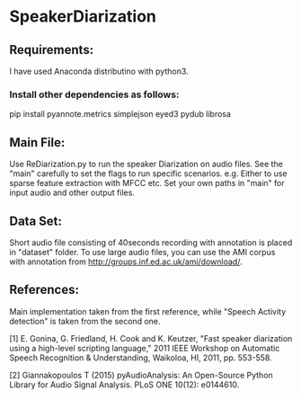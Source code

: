 # SpeakerDiarization
## Requirements:
I have used Anaconda distributino with python3. 
### Install other dependencies as follows:
pip install pyannote.metrics simplejson eyed3 pydub librosa
## Main File:
Use ReDiarization.py to run the speaker Diarization on audio files.
See the "main" carefully to set the flags to run specific scenarios.
e.g. Either to use sparse feature extraction with MFCC etc.
Set your own paths in "main" for input audio and other output files. 
## Data Set:
Short audio file consisting of 40seconds recording with annotation is placed in "dataset" folder. To use large audio files, you can use the AMI corpus with annotation from http://groups.inf.ed.ac.uk/ami/download/.
## References:
Main implementation taken from the first reference, while "Speech Activity detection" is taken from the second one.

[1] E. Gonina, G. Friedland, H. Cook and K. Keutzer, "Fast speaker diarization using a high-level scripting language," 2011 IEEE Workshop on Automatic Speech Recognition & Understanding, Waikoloa, HI, 2011, pp. 553-558.

[2] Giannakopoulos T (2015) pyAudioAnalysis: An Open-Source Python Library for Audio Signal Analysis. PLoS ONE 10(12): e0144610.
